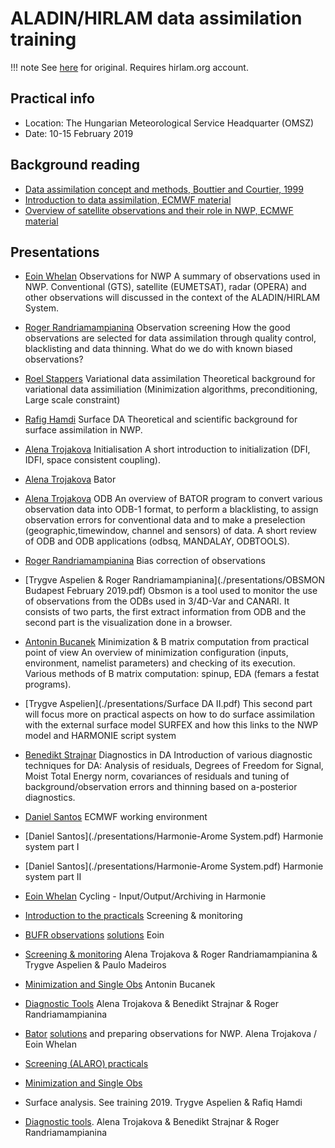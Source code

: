# ALADIN/HIRLAM data assimilation training 

!!! note 
    See [here](https://hirlam.org/trac/wiki/HarmonieSystemDocumentation/Training/HarmonieSystemTraining2019) for original. Requires hirlam.org account.
    

## Practical info 

- Location: The Hungarian Meteorological Service Headquarter (OMSZ)
- Date: 10-15 February 2019 

## Background reading 

- [Data assimilation concept and methods, Bouttier and Courtier, 1999](https://www.ecmwf.int/en/elibrary/16928-data-assimilation-concepts-and-methods)
- [Introduction to data assimilation, ECMWF material](https://www.ecmwf.int/assets/elearning/da/da1/story_html5.html) 
- [Overview of satellite observations and their role in NWP, ECMWF material](https://www.ecmwf.int/assets/elearning/satellite/satellite-obs/story_html5.html) 

## Presentations 
- [Eoin Whelan](./presentations/eoinWhelan_Obs.pdf)  Observations for NWP
  A summary of observations used in NWP. Conventional (GTS), satellite (EUMETSAT), radar (OPERA) and other observations will discussed in the context of the ALADIN/HIRLAM System.

- [Roger Randriamampianina](./presentations/Observation_Screening.pdf) Observation screening
  How the good observations are selected for data assimilation through quality control, blacklisting and data thinning. What do we do with known biased observations?

- [Roel Stappers](./presentations/budapest2019stappers.pdf) Variational data assimilation
  Theoretical background for variational data assimiliation (Minimization algorithms, preconditioning, Large scale constraint) 
 
- [Rafig Hamdi](./presentations/Hamdi_SURFACE_DA.pdf) Surface DA
  Theoretical and scientific background for surface assimilation in NWP. 
 
- [Alena Trojakova](./presentations/AT_initialization.pdf) Initialisation
  A short introduction to initialization (DFI, IDFI, space consistent coupling).

- [Alena Trojakova](./presentations/bator.pdf) Bator
 
- [Alena Trojakova](./presentations/odb.pdf) ODB
  An overview of BATOR program to convert various observation data into ODB-1 format, to perform a blacklisting, to assign observation errors for conventional data and to make a preselection (geographic,timewindow, channel and sensors) of data. A short review of ODB and ODB applications (odbsq, MANDALAY, ODBTOOLS).

- [Roger Randriamampianina](./presentations/VARBC_for_observations.pdf) Bias correction of observations

- [Trygve Aspelien & Roger Randriamampianina](./presentations/OBSMON Budapest February 2019.pdf)
  Obsmon is a tool used to monitor the use of observations from the ODBs used in 3/4D-Var and CANARI. It consists of two parts, the first extract information from ODB and the second part is the visualization done in a browser.
 
- [Antonin Bucanek](./presentations/Bucanek_minim_bmatrix.pdf) Minimization & B matrix computation from practical point of view
  An overview of minimization configuration (inputs, environment, namelist parameters) and checking of its execution. Various methods of B matrix computation: spinup, EDA (femars a festat programs).

- [Trygve Aspelien](./presentations/Surface DA II.pdf) 
  This second part will focus more on practical aspects on how to do surface assimilation with the external surface model SURFEX and how this links to the NWP model and HARMONIE script system 

- [Benedikt Strajnar](./presentations/diagnostics_in_DA.pdf)  Diagnostics in DA
  Introduction of various diagnostic techniques for DA: Analysis of residuals, Degrees of Freedom for Signal, Moist Total Energy norm, covariances of residuals and tuning of background/observation errors and thinning based on a-posterior diagnostics.

- [Daniel Santos](./presentations/ECMWF_facilities.pdf) ECMWF working environment
- [Daniel Santos](./presentations/Harmonie-Arome System.pdf) Harmonie system part I

- [Daniel Santos](./presentations/Harmonie-Arome System.pdf) Harmonie system part II
 
- [Eoin Whelan](./presentations/eoinWhelan_HarmonieCycling.pdf) Cycling - Input/Output/Archiving in Harmonie
 
- [Introduction to the practicals](./presentations/Screening_Monitoring_exercises.pdf) Screening & monitoring

- [BUFR observations](./presentations/eoinWhelan_Obs_Practical_NoSolutions.pdf) [solutions](./presentations/eoinWhelan_Obs_Practical.pdf) Eoin

- [Screening & monitoring](./presentations/Screening_Monitoring_exercises.pdf) Alena Trojakova & Roger Randriamampianina & Trygve Aspelien & Paulo Madeiros

- [Minimization and Single Obs](./presentations/Bucanek_minim_practicals.pdf) Antonin Bucanek 

- [Diagnostic Tools](./presentations/diagnostics_in_DA_exercises.pdf) Alena Trojakova & Benedikt Strajnar & Roger Randriamampianina
 
- [Bator](./presentations/bator_practical.pdf) [solutions](./presentations/bator_practical_solutions.pdf) and preparing observations for NWP. Alena Trojakova / Eoin Whelan

- [Screening (ALARO) practicals](./presentations/Bucanek_screening_practicals.pdf)

- [Minimization and Single Obs](./presentations/HarmonieDAexercise.pdf) 

- Surface analysis. See training 2019. Trygve Aspelien & Rafiq Hamdi
 
- [Diagnostic tools](./presentations/diagnostics_in_DA_exercises.pdf). Alena Trojakova & Benedikt Strajnar & Roger Randriamampianina

